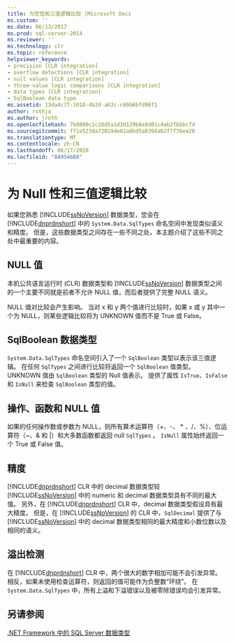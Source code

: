 ```yaml
---
title: 为空性和三值逻辑比较 |Microsoft Docs
ms.custom: ''
ms.date: 06/13/2017
ms.prod: sql-server-2014
ms.reviewer: ''
ms.technology: clr
ms.topic: reference
helpviewer_keywords:
- precision [CLR integration]
- overflow detections [CLR integration]
- null values [CLR integration]
- three-value logic comparisons [CLR integration]
- data types [CLR integration]
- SqlBoolean data type
ms.assetid: 13da4c7f-1010-4b2d-a63c-c69b6bfd96f1
author: rothja
ms.author: jroth
ms.openlocfilehash: 7b8000c1c28d5a1d3d129b6e8d01c4ab2fbbbc7d
ms.sourcegitcommit: f71e523da72019de81a8bd5a0394a62f7f76ea20
ms.translationtype: MT
ms.contentlocale: zh-CN
ms.lasthandoff: 06/17/2020
ms.locfileid: "84954688"
---
```

# <a name="nullability-and-three-value-logic-comparisons"></a>为 Null 性和三值逻辑比较
  如果您熟悉 [!INCLUDE[ssNoVersion](../../includes/ssnoversion-md.md)] 数据类型，您会在 [!INCLUDE[dnprdnshort](../../includes/dnprdnshort-md.md)] 中的 `System.Data.SqlTypes` 命名空间中发现类似语义和精度。 但是，这些数据类型之间存在一些不同之处，本主题介绍了这些不同之处中最重要的内容。  
  
## <a name="null-values"></a>NULL 值  
 本机公共语言运行时 (CLR) 数据类型和 [!INCLUDE[ssNoVersion](../../includes/ssnoversion-md.md)] 数据类型之间的一个主要不同就是前者不允许 NULL 值，而后者提供了完整 NULL 语义。  
  
 NULL 值对比较会产生影响。 当对 x 和 y 两个值进行比较时，如果 x 或 y 其中一个为 NULL，则某些逻辑比较将为 UNKNOWN 值而不是 True 或 False。  
  
## <a name="sqlboolean-data-type"></a>SqlBoolean 数据类型  
 `System.Data.SqlTypes` 命名空间引入了一个 `SqlBoolean` 类型以表示该三值逻辑。 在任何 `SqlTypes` 之间进行比较将返回一个 `SqlBoolean` 值类型。 UNKNOWN 值由 `SqlBoolean` 类型的 Null 值表示。 提供了属性 `IsTrue`、`IsFalse` 和 `IsNull` 来检查 `SqlBoolean` 类型的值。  
  
## <a name="operations-functions-and-null-values"></a>操作、函数和 NULL 值  
 如果的任何操作数或参数为 NULL，则所有算术运算符（+、-、 \* 、/、%）、位运算符（~、& 和 |）和大多数函数都返回 null `SqlTypes` 。 `IsNull` 属性始终返回一个 True 或 False 值。  
  
## <a name="precision"></a>精度  
 [!INCLUDE[dnprdnshort](../../includes/dnprdnshort-md.md)] CLR 中的 decimal 数据类型较 [!INCLUDE[ssNoVersion](../../includes/ssnoversion-md.md)] 中的 numeric 和 decimal 数据类型具有不同的最大值。 另外，在 [!INCLUDE[dnprdnshort](../../includes/dnprdnshort-md.md)] CLR 中，decimal 数据类型假设具有最大精度。 但是，在 [!INCLUDE[ssNoVersion](../../includes/ssnoversion-md.md)] 的 CLR 中，`SqlDecimal` 提供了与 [!INCLUDE[ssNoVersion](../../includes/ssnoversion-md.md)] 中的 decimal 数据类型相同的最大精度和小数位数以及相同的语义。  
  
## <a name="overflow-detection"></a>溢出检测  
 在 [!INCLUDE[dnprdnshort](../../includes/dnprdnshort-md.md)] CLR 中，两个很大的数字相加可能不会引发异常。 相反，如果未使用检查运算符，则返回的值可能作为负整数“环绕”。 在 `System.Data.SqlTypes` 中，所有上溢和下溢错误以及被零除错误均会引发异常。  
  
## <a name="see-also"></a>另请参阅  
 [.NET Framework 中的 SQL Server 数据类型](sql-server-data-types-in-the-net-framework.md)  
  
  
